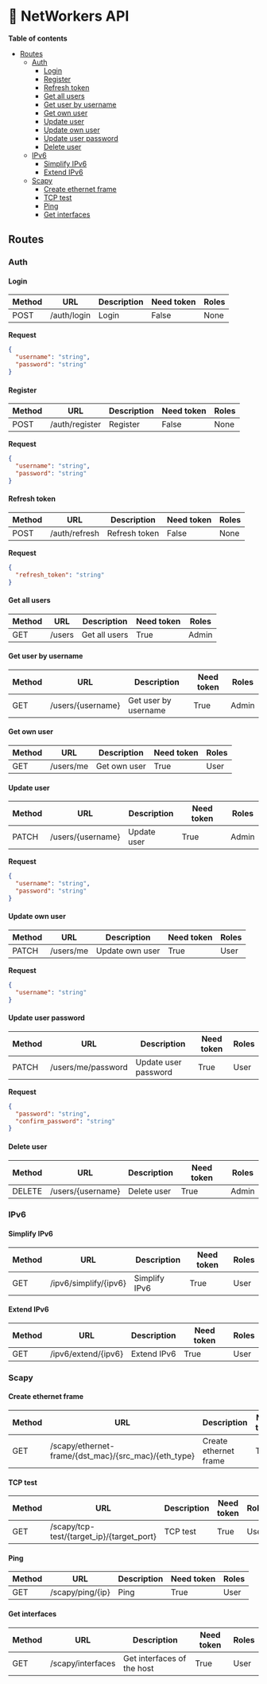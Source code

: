 # :satellite: NetWorkers API

**Table of contents**  

- [Routes](#routes)
  - [Auth](#auth)
    - [Login](#login)
    - [Register](#register)
    - [Refresh token](#refresh-token)
    - [Get all users](#get-all-users)
    - [Get user by username](#get-user-by-username)
    - [Get own user](#get-own-user)
    - [Update user](#update-user)
    - [Update own user](#update-own-user)
    - [Update user password](#update-user-password)
    - [Delete user](#delete-user)
  - [IPv6](#ipv6)
    - [Simplify IPv6](#simplify-ipv6)
    - [Extend IPv6](#extend-ipv6)
  - [Scapy](#scapy)
    - [Create ethernet frame](#create-ethernet-frame)
    - [TCP test](#tcp-test)
    - [Ping](#ping)
    - [Get interfaces](#get-interfaces)

## Routes

### Auth

#### Login

| Method | URL         | Description | Need token | Roles |
| ------ | ----------- | ----------- | ---------- | ----- |
| POST   | /auth/login | Login       | False      | None  |

**Request**  

```json
{
  "username": "string",
  "password": "string"
}
```

#### Register

| Method | URL            | Description | Need token | Roles |
| ------ | -------------- | ----------- | ---------- | ----- |
| POST   | /auth/register | Register    | False      | None  |

**Request**  

```json
{
  "username": "string",
  "password": "string"
}
```

#### Refresh token

| Method | URL           | Description   | Need token | Roles |
| ------ | ------------- | ------------- | ---------- | ----- |
| POST   | /auth/refresh | Refresh token | False      | None  |

**Request**  

```json
{
  "refresh_token": "string"
}
```

#### Get all users

| Method | URL    | Description   | Need token | Roles |
| ------ | ------ | ------------- | ---------- | ----- |
| GET    | /users | Get all users | True       | Admin |

#### Get user by username

| Method | URL               | Description          | Need token | Roles |
| ------ | ----------------- | -------------------- | ---------- | ----- |
| GET    | /users/{username} | Get user by username | True       | Admin |

#### Get own user

| Method | URL       | Description  | Need token | Roles |
| ------ | --------- | ------------ | ---------- | ----- |
| GET    | /users/me | Get own user | True       | User  |

#### Update user

| Method | URL               | Description | Need token | Roles |
| ------ | ----------------- | ----------- | ---------- | ----- |
| PATCH  | /users/{username} | Update user | True       | Admin |

**Request**  

```json
{
  "username": "string",
  "password": "string"
}
```

#### Update own user

| Method | URL       | Description     | Need token | Roles |
| ------ | --------- | --------------- | ---------- | ----- |
| PATCH  | /users/me | Update own user | True       | User  |

**Request**  

```json
{
  "username": "string"
}
```

#### Update user password

| Method | URL                | Description          | Need token | Roles |
| ------ | ------------------ | -------------------- | ---------- | ----- |
| PATCH  | /users/me/password | Update user password | True       | User  |

**Request**  

```json
{
  "password": "string",
  "confirm_password": "string"
}
```

#### Delete user

| Method | URL               | Description | Need token | Roles |
| ------ | ----------------- | ----------- | ---------- | ----- |
| DELETE | /users/{username} | Delete user | True       | Admin |

### IPv6

#### Simplify IPv6

| Method | URL                   | Description   | Need token | Roles |
| ------ | --------------------- | ------------- | ---------- | ----- |
| GET    | /ipv6/simplify/{ipv6} | Simplify IPv6 | True       | User  |

#### Extend IPv6

| Method | URL                 | Description | Need token | Roles |
| ------ | ------------------- | ----------- | ---------- | ----- |
| GET    | /ipv6/extend/{ipv6} | Extend IPv6 | True       | User  |

### Scapy

#### Create ethernet frame

| Method | URL                                                  | Description           | Need token | Roles |
| ------ | ---------------------------------------------------- | --------------------- | ---------- | ----- |
| GET    | /scapy/ethernet-frame/{dst_mac}/{src_mac}/{eth_type} | Create ethernet frame | True       | User  |

#### TCP test

| Method | URL                                       | Description | Need token | Roles |
| ------ | ----------------------------------------- | ----------- | ---------- | ----- |
| GET    | /scapy/tcp-test/{target_ip}/{target_port} | TCP test    | True       | User  |

#### Ping

| Method | URL              | Description | Need token | Roles |
| ------ | ---------------- | ----------- | ---------- | ----- |
| GET    | /scapy/ping/{ip} | Ping        | True       | User  |

#### Get interfaces

| Method | URL               | Description                | Need token | Roles |
| ------ | ----------------- | -------------------------- | ---------- | ----- |
| GET    | /scapy/interfaces | Get interfaces of the host | True       | User  |
